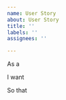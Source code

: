 ```yaml
---
name: User Story
about: User Story
title: ''
labels: ''
assignees: ''

---
```


As a

I want

So that
